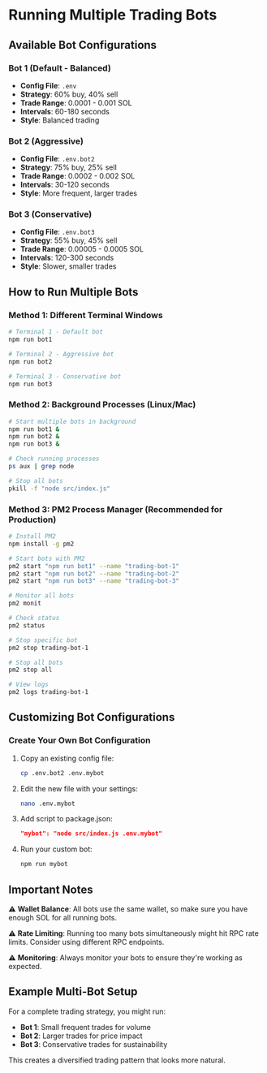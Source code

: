 # Running Multiple Trading Bots

## Available Bot Configurations

### Bot 1 (Default - Balanced)

- **Config File**: `.env`
- **Strategy**: 60% buy, 40% sell
- **Trade Range**: 0.0001 - 0.001 SOL
- **Intervals**: 60-180 seconds
- **Style**: Balanced trading

### Bot 2 (Aggressive)

- **Config File**: `.env.bot2`
- **Strategy**: 75% buy, 25% sell
- **Trade Range**: 0.0002 - 0.002 SOL
- **Intervals**: 30-120 seconds
- **Style**: More frequent, larger trades

### Bot 3 (Conservative)

- **Config File**: `.env.bot3`
- **Strategy**: 55% buy, 45% sell
- **Trade Range**: 0.00005 - 0.0005 SOL
- **Intervals**: 120-300 seconds
- **Style**: Slower, smaller trades

## How to Run Multiple Bots

### Method 1: Different Terminal Windows

```bash
# Terminal 1 - Default bot
npm run bot1

# Terminal 2 - Aggressive bot
npm run bot2

# Terminal 3 - Conservative bot
npm run bot3
```

### Method 2: Background Processes (Linux/Mac)

```bash
# Start multiple bots in background
npm run bot1 &
npm run bot2 &
npm run bot3 &

# Check running processes
ps aux | grep node

# Stop all bots
pkill -f "node src/index.js"
```

### Method 3: PM2 Process Manager (Recommended for Production)

```bash
# Install PM2
npm install -g pm2

# Start bots with PM2
pm2 start "npm run bot1" --name "trading-bot-1"
pm2 start "npm run bot2" --name "trading-bot-2"
pm2 start "npm run bot3" --name "trading-bot-3"

# Monitor all bots
pm2 monit

# Check status
pm2 status

# Stop specific bot
pm2 stop trading-bot-1

# Stop all bots
pm2 stop all

# View logs
pm2 logs trading-bot-1
```

## Customizing Bot Configurations

### Create Your Own Bot Configuration

1. Copy an existing config file:

   ```bash
   cp .env.bot2 .env.mybot
   ```

2. Edit the new file with your settings:

   ```bash
   nano .env.mybot
   ```

3. Add script to package.json:

   ```json
   "mybot": "node src/index.js .env.mybot"
   ```

4. Run your custom bot:
   ```bash
   npm run mybot
   ```

## Important Notes

⚠️ **Wallet Balance**: All bots use the same wallet, so make sure you have enough SOL for all running bots.

⚠️ **Rate Limiting**: Running too many bots simultaneously might hit RPC rate limits. Consider using different RPC endpoints.

⚠️ **Monitoring**: Always monitor your bots to ensure they're working as expected.

## Example Multi-Bot Setup

For a complete trading strategy, you might run:

- **Bot 1**: Small frequent trades for volume
- **Bot 2**: Larger trades for price impact
- **Bot 3**: Conservative trades for sustainability

This creates a diversified trading pattern that looks more natural.
